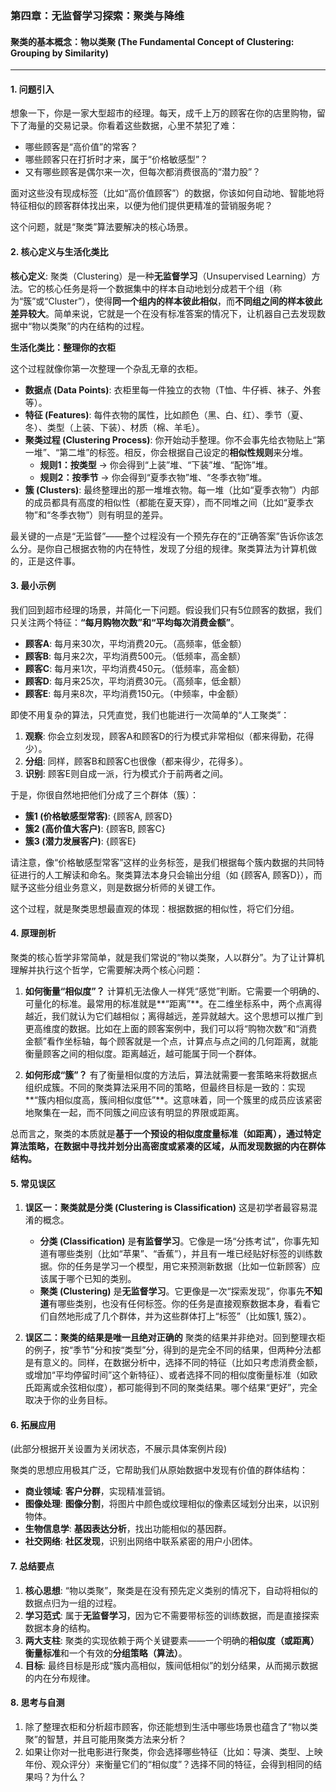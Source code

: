 ### 第四章：无监督学习探索：聚类与降维
#### **聚类的基本概念：物以类聚 (The Fundamental Concept of Clustering: Grouping by Similarity)**

---

#### 1. 问题引入

想象一下，你是一家大型超市的经理。每天，成千上万的顾客在你的店里购物，留下了海量的交易记录。你看着这些数据，心里不禁犯了难：

*   哪些顾客是“高价值”的常客？
*   哪些顾客只在打折时才来，属于“价格敏感型”？
*   又有哪些顾客是偶尔来一次，但每次都消费很高的“潜力股”？

面对这些没有现成标签（比如“高价值顾客”）的数据，你该如何自动地、智能地将特征相似的顾客群体找出来，以便为他们提供更精准的营销服务呢？

这个问题，就是“聚类”算法要解决的核心场景。

#### 2. 核心定义与生活化类比

**核心定义**:
聚类（Clustering）是一种**无监督学习**（Unsupervised Learning）方法。它的核心任务是将一个数据集中的样本自动地划分成若干个组（称为“簇”或“Cluster”），使得**同一个组内的样本彼此相似**，而**不同组之间的样本彼此差异较大**。简单来说，它就是一个在没有标准答案的情况下，让机器自己去发现数据中“物以类聚”的内在结构的过程。

**生活化类比：整理你的衣柜**

这个过程就像你第一次整理一个杂乱无章的衣柜。

*   **数据点 (Data Points)**: 衣柜里每一件独立的衣物（T恤、牛仔裤、袜子、外套等）。
*   **特征 (Features)**: 每件衣物的属性，比如颜色（黑、白、红）、季节（夏、冬）、类型（上装、下装）、材质（棉、羊毛）。
*   **聚类过程 (Clustering Process)**: 你开始动手整理。你不会事先给衣物贴上“第一堆”、“第二堆”的标签。相反，你会根据自己设定的**相似性规则**来分堆。
    *   **规则1：按类型** -> 你会得到“上装”堆、“下装”堆、“配饰”堆。
    *   **规则2：按季节** -> 你会得到“夏季衣物”堆、“冬季衣物”堆。
*   **簇 (Clusters)**: 最终整理出的那一堆堆衣物。每一堆（比如“夏季衣物”）内部的成员都具有高度的相似性（都能在夏天穿），而不同堆之间（比如“夏季衣物”和“冬季衣物”）则有明显的差异。

最关键的一点是“无监督”——整个过程没有一个预先存在的“正确答案”告诉你该怎么分。是你自己根据衣物的内在特性，发现了分组的规律。聚类算法为计算机做的，正是这件事。

#### 3. 最小示例

我们回到超市经理的场景，并简化一下问题。假设我们只有5位顾客的数据，我们只关注两个特征：**“每月购物次数”**和**“平均每次消费金额”**。

*   **顾客A**: 每月来30次，平均消费20元。（高频率，低金额）
*   **顾客B**: 每月来2次，平均消费500元。（低频率，高金额）
*   **顾客C**: 每月来1次，平均消费450元。（低频率，高金额）
*   **顾客D**: 每月来25次，平均消费30元。（高频率，低金额）
*   **顾客E**: 每月来8次，平均消费150元。（中频率，中金额）

即使不用复杂的算法，只凭直觉，我们也能进行一次简单的“人工聚类”：

1.  **观察**: 你会立刻发现，顾客A和顾客D的行为模式非常相似（都来得勤，花得少）。
2.  **分组**: 同样，顾客B和顾客C也很像（都来得少，花得多）。
3.  **识别**: 顾客E则自成一派，行为模式介于前两者之间。

于是，你很自然地把他们分成了三个群体（簇）：

*   **簇1 (价格敏感型常客)**: {顾客A, 顾客D}
*   **簇2 (高价值大客户)**: {顾客B, 顾客C}
*   **簇3 (潜力发展客户)**: {顾客E}

请注意，像“价格敏感型常客”这样的业务标签，是我们根据每个簇内数据的共同特征进行的人工解读和命名。聚类算法本身只会输出分组（如 {顾客A, 顾客D}），而赋予这些分组业务意义，则是数据分析师的关键工作。

这个过程，就是聚类思想最直观的体现：根据数据的相似性，将它们分组。

#### 4. 原理剖析

聚类的核心哲学非常简单，就是我们常说的“物以类聚，人以群分”。为了让计算机理解并执行这个哲学，它需要解决两个核心问题：

1.  **如何衡量“相似度”？**
    计算机无法像人一样凭“感觉”判断。它需要一个明确的、可量化的标准。最常用的标准就是**“距离”**。在二维坐标系中，两个点离得越近，我们就认为它们越相似；离得越远，差异就越大。这个思想可以推广到更高维度的数据。比如在上面的顾客案例中，我们可以将“购物次数”和“消费金额”看作坐标轴，每个顾客就是一个点，计算点与点之间的几何距离，就能衡量顾客之间的相似度。距离越近，越可能属于同一个群体。

2.  **如何形成“簇”？**
    有了衡量相似度的方法后，算法就需要一套策略来将数据点组织成簇。不同的聚类算法采用不同的策略，但最终目标是一致的：实现**“簇内相似度高，簇间相似度低”**。这意味着，同一个簇里的成员应该紧密地聚集在一起，而不同簇之间应该有明显的界限或距离。

总而言之，聚类的本质就是**基于一个预设的相似度度量标准（如距离），通过特定算法策略，在数据中寻找并划分出高密度或紧凑的区域，从而发现数据的内在群体结构。**

#### 5. 常见误区

1.  **误区一：聚类就是分类 (Clustering is Classification)**
    这是初学者最容易混淆的概念。
    *   **分类 (Classification)** 是**有监督学习**。它像是一场“分拣考试”，你事先知道有哪些类别（比如“苹果”、“香蕉”），并且有一堆已经贴好标签的训练数据。你的任务是学习一个模型，用它来预测新数据（比如一位新顾客）应该属于哪个已知的类别。
    *   **聚类 (Clustering)** 是**无监督学习**。它更像是一次“探索发现”，你事先**不知道**有哪些类别，也没有任何标签。你的任务是直接观察数据本身，看看它们自然地形成了几个群体，并为这些群体打上“标签”（比如簇1, 簇2）。

2.  **误区二：聚类的结果是唯一且绝对正确的**
    聚类的结果并非绝对。回到整理衣柜的例子，按“季节”分和按“类型”分，得到的是完全不同的结果，但两种分法都是有意义的。同样，在数据分析中，选择不同的特征（比如只考虑消费金额，或增加“平均停留时间”这个新特征）、或者选择不同的相似度衡量标准（如欧氏距离或余弦相似度），都可能得到不同的聚类结果。哪个结果“更好”，完全取决于你的业务目标。

#### 6. 拓展应用

(此部分根据开关设置为关闭状态，不展示具体案例片段)

聚类的思想应用极其广泛，它帮助我们从原始数据中发现有价值的群体结构：

*   **商业领域**: **客户分群**，实现精准营销。
*   **图像处理**: **图像分割**，将图片中颜色或纹理相似的像素区域划分出来，以识别物体。
*   **生物信息学**: **基因表达分析**，找出功能相似的基因群。
*   **社交网络**: **社区发现**，识别出网络中联系紧密的用户小团体。

#### 7. 总结要点

1.  **核心思想**: “物以类聚”，聚类是在没有预先定义类别的情况下，自动将相似的数据点归为一组的过程。
2.  **学习范式**: 属于**无监督学习**，因为它不需要带标签的训练数据，而是直接探索数据本身的结构。
3.  **两大支柱**: 聚类的实现依赖于两个关键要素——一个明确的**相似度（或距离）衡量标准**和一个有效的**分组策略（算法）**。
4.  **目标**: 最终目标是形成“簇内高相似，簇间低相似”的划分结果，从而揭示数据的内在分布规律。

#### 8. 思考与自测

1.  除了整理衣柜和分析超市顾客，你还能想到生活中哪些场景也蕴含了“物以类聚”的智慧，并且可能用聚类方法来分析？
2.  如果让你对一批电影进行聚类，你会选择哪些特征（比如：导演、类型、上映年份、观众评分）来衡量它们的“相似度”？选择不同的特征，会得到相同的结果吗？为什么？